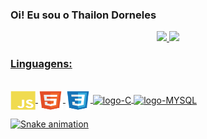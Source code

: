 ### Oi! Eu sou o Thailon Dorneles

<div align="center">
  <a href="https://github.com/Thailon74">
  <img height="180em" src="https://github-readme-stats.vercel.app/api?username=Thailon74&show_icons=true&theme=dark&include_all_commits=true&count_private=true"/>
  <img height="180em" src="https://github-readme-stats.vercel.app/api/top-langs/?username=Thailon74&layout=compact&langs_count=7&theme=dark"/>
</div>
  
  ### Linguagens:
  
<div style="display: inline_block"><br>
  <img align="center" alt="logo-JS"height="30" width="40" src="https://raw.githubusercontent.com/devicons/devicon/master/icons/javascript/javascript-plain.svg">
  <img align="center" alt="logo-HTML" height="30" width="40" src="https://raw.githubusercontent.com/devicons/devicon/master/icons/html5/html5-original.svg">
  <img align="center" alt="logo-CSS" height="30" width="40" src="https://raw.githubusercontent.com/devicons/devicon/master/icons/css3/css3-original.svg">
  <img align="center" alt="logo-C" height="30" width="40" src="https://cdn.jsdelivr.net/gh/devicons/devicon/icons/c/c-original.svg">
  <img align="center" alt="logo-MYSQL" height="30" width="40" src="https://cdn.jsdelivr.net/gh/devicons/devicon/icons/mysql/mysql-original.svg">
</div>
  
  <div> 

  ![Snake animation](https://github.com/Thailon74/Thailon74/blob/output/github-contribution-grid-snake.svg)
 
  </div>
